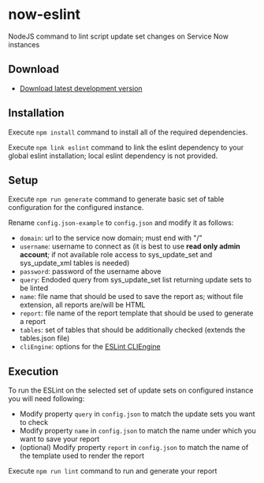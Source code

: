 # now-eslint
NodeJS command to lint script update set changes on Service Now instances

## Download

- [Download latest development version](https://github.com/hrax/now-eslint/archive/master.zip)

## Installation

Execute `npm install` command to install all of the required dependencies.

Execute `npm link eslint` command to link the eslint dependency to your global eslint installation; local eslint dependency is not provided.

## Setup

Execute `npm run generate` command to generate basic set of table configuration for the configured instance.

Rename `config.json-example` to `config.json` and modify it as follows:
- `domain`: url to the service now domain; must end with "/"
- `username`: username to connect as (it is best to use **read only admin account**; if not available role access to sys_update_set and sys_update_xml tables is needed)
- `password`: password of the username above
- `query`: Endoded query from sys_update_set list returning update sets to be linted
- `name`: file name that should be used to save the report as; without file extension, all reports are/will be HTML
- `report`: file name of the report template that should be used to generate a report
- `tables`: set of tables that should be additionally checked (extends the tables.json file)
- `cliEngine`: options for the [ESLint CLIEngine](https://eslint.org/docs/developer-guide/nodejs-api#cliengine)

## Execution

To run the ESLint on the selected set of update sets on configured instance you will need following:
- Modify property `query` in `config.json` to match the update sets you want to check
- Modify property `name` in `config.json` to match the name under which you want to save your report
- (optional) Modify property `report` in `config.json` to match the name of the template used to render the report

Execute `npm run lint` command to run and generate your report
